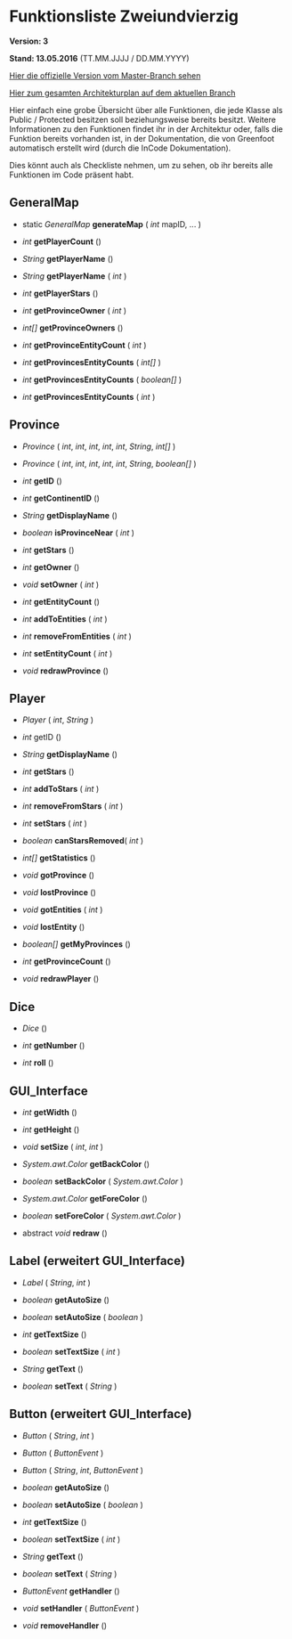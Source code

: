 # Funktionsliste Zweiundvierzig

**Version: 3**

**Stand: 13.05.2016** (TT.MM.JJJJ / DD.MM.YYYY)

[Hier die offizielle Version vom Master-Branch sehen](https://github.com/HGE-IT-Course-2016/zweiundvierzig/blob/master/planung/funktionsliste.md)

[Hier zum gesamten Architekturplan auf dem aktuellen Branch](architektur.md)

Hier einfach eine grobe Übersicht über alle Funktionen, die jede Klasse als Public / Protected besitzen soll beziehungsweise bereits besitzt.
Weitere Informationen zu den Funktionen findet ihr in der Architektur oder, falls die Funktion bereits vorhanden ist, in der Dokumentation, die von Greenfoot automatisch erstellt wird (durch die InCode Dokumentation).

Dies könnt auch als Checkliste nehmen, um zu sehen, ob ihr bereits alle Funktionen im Code präsent habt.

## GeneralMap

- static *GeneralMap* **generateMap** ( *int* mapID, ... )

- *int* **getPlayerCount** ()
- *String* **getPlayerName** ()
- *String* **getPlayerName** ( *int* )
- *int* **getPlayerStars** ()

- *int* **getProvinceOwner** ( *int* )
- *int[]* **getProvinceOwners** ()
- *int* **getProvinceEntityCount** ( *int* )
- *int* **getProvincesEntityCounts** ( *int[]* )
- *int* **getProvincesEntityCounts** ( *boolean[]* )
- *int* **getProvincesEntityCounts** ( *int* )

## Province

- *Province* ( *int*, *int*, *int*, *int*, *int*, *String*, *int[]* )
- *Province* ( *int*, *int*, *int*, *int*, *int*, *String*, *boolean[]* )

- *int* **getID** ()
- *int* **getContinentID** ()
- *String* **getDisplayName** ()
- *boolean* **isProvinceNear** ( *int* )

- *int* **getStars** ()

- *int* **getOwner** ()
- *void* **setOwner** ( *int* )

- *int* **getEntityCount** ()
- *int* **addToEntities** ( *int* )
- *int* **removeFromEntities** ( *int* )
- *int* **setEntityCount** ( *int* )

- *void* **redrawProvince** ()

## Player

- *Player* ( *int*, *String* )

- *int* getID ()
- *String* **getDisplayName** ()
- *int* **getStars** ()
- *int* **addToStars** ( *int* )
- *int* **removeFromStars** ( *int* )
- *int* **setStars** ( *int* )
- *boolean* **canStarsRemoved**( *int* )

- *int[]* **getStatistics** ()
- *void* **gotProvince** ()
- *void* **lostProvince** ()
- *void* **gotEntities** ( *int* )
- *void* **lostEntity** ()

- *boolean[]* **getMyProvinces** ()
- *int* **getProvinceCount** ()
- *void* **redrawPlayer** ()

## Dice

- *Dice* ()

- *int* **getNumber** ()

- *int* **roll** ()

## GUI_Interface

- *int* **getWidth** ()
- *int* **getHeight** ()
- *void* **setSize** ( *int*, *int* )

- *System.awt.Color* **getBackColor** ()
- *boolean* **setBackColor** ( *System.awt.Color* )
- *System.awt.Color* **getForeColor** ()
- *boolean* **setForeColor** ( *System.awt.Color* )

- abstract *void* **redraw** ()

## Label (erweitert GUI_Interface)

- *Label* ( *String*, *int* )

- *boolean* **getAutoSize** ()
- *boolean* **setAutoSize** ( *boolean* )

- *int* **getTextSize** ()
- *boolean* **setTextSize** ( *int* )

- *String* **getText** ()
- *boolean* **setText** ( *String* )

## Button (erweitert GUI_Interface)

- *Button* ( *String*, *int* )
- *Button* ( *ButtonEvent* )
- *Button* ( *String*, *int*, *ButtonEvent* )

- *boolean* **getAutoSize** ()
- *boolean* **setAutoSize** ( *boolean* )

- *int* **getTextSize** ()
- *boolean* **setTextSize** ( *int* )

- *String* **getText** ()
- *boolean* **setText** ( *String* )

- *ButtonEvent* **getHandler** ()
- *void* **setHandler** ( *ButtonEvent* )
- *void* **removeHandler** ()